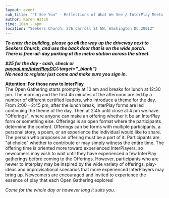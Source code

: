 ```yaml
---
layout: event
sub_title: '"I See You" - Reflections of What We See / InterPlay Meets Photography'
author: Karen Hatch
time: 10am - 4pm
location: "Seekers Church, 276 Carroll St NW, Washington DC 20012"
---
```


<p/>

***To enter the building, please go all the way up the driveway next to Seekers
Church, and use the back door that is on the wide porch.<br>
There is free-all-day parking at the metro station across the street.***

***$25 for the day - cash, check or
[paypal.me/InterPlayDC](https://paypal.me/InterPlayDC){:target="_blank"}<br>
No need to register just come and make sure you sign in.***

**Attention: For those new to InterPlay**<br>
The Open Gathering starts promptly at 10 am and breaks for lunch at 12:30 pm.
The morning and the first 45 minutes of the afternoon are led by a number of
different certified leaders, who introduce a theme for the day. From 2:00 -
2:45 pm, after the lunch break, InterPlay forms are led continuing the theme of
the day. Then at 2:45 until close at 4 pm we have "Offerings", where anyone can
make an offering whether it be an InterPlay form or something else. Offerings is
an open format where the participants determine the content. Offerings can be
forms with multiple participants, a personal story, a poem, or an experience the
individual would like to share. The person who proposes an offering must be a
part of it. Participants are "at choice" whether to contribute or may simply
witness the entire time. The offering time is oriented more toward experienced
InterPlayers, so newcomers may wish to wait until they have experienced a few
InterPlay gatherings before coming to the Offerings.  However, participants who
are newer to Interplay may be inspired by the wide variety of offerings,
play-ideas and improvisational scenarios that more experienced InterPlayers may
bring up. Newcomers are encouraged and invited to experience the essence of play
that each Open Gathering explores!

*Come for the whole day or however long it suits you.*
